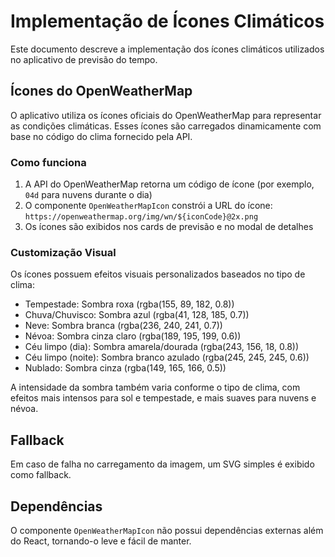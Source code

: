 # Implementação de Ícones Climáticos

Este documento descreve a implementação dos ícones climáticos utilizados no aplicativo de previsão do tempo.

## Ícones do OpenWeatherMap

O aplicativo utiliza os ícones oficiais do OpenWeatherMap para representar as condições climáticas. Esses ícones são carregados dinamicamente com base no código do clima fornecido pela API.

### Como funciona

1. A API do OpenWeatherMap retorna um código de ícone (por exemplo, `04d` para nuvens durante o dia)
2. O componente `OpenWeatherMapIcon` constrói a URL do ícone: `https://openweathermap.org/img/wn/${iconCode}@2x.png`
3. Os ícones são exibidos nos cards de previsão e no modal de detalhes

### Customização Visual

Os ícones possuem efeitos visuais personalizados baseados no tipo de clima:

- Tempestade: Sombra roxa (rgba(155, 89, 182, 0.8))
- Chuva/Chuvisco: Sombra azul (rgba(41, 128, 185, 0.7))
- Neve: Sombra branca (rgba(236, 240, 241, 0.7))
- Névoa: Sombra cinza claro (rgba(189, 195, 199, 0.6))
- Céu limpo (dia): Sombra amarela/dourada (rgba(243, 156, 18, 0.8))
- Céu limpo (noite): Sombra branco azulado (rgba(245, 245, 245, 0.6))
- Nublado: Sombra cinza (rgba(149, 165, 166, 0.5))

A intensidade da sombra também varia conforme o tipo de clima, com efeitos mais intensos para sol e tempestade, e mais suaves para nuvens e névoa.

## Fallback

Em caso de falha no carregamento da imagem, um SVG simples é exibido como fallback.

## Dependências

O componente `OpenWeatherMapIcon` não possui dependências externas além do React, tornando-o leve e fácil de manter.
